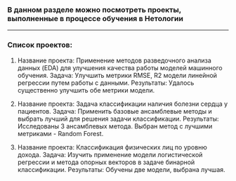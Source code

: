 ### В данном разделе можно посмотреть проекты, выполненные в процессе обучения в Нетологии
---
### Список проектов:

1. Название проекта: Применение методов разведочного анализа данных (EDA) для улучшения качества работы моделей машинного обучения.
Задача: Улучшить метрики RMSE, R2 модели линейной регрессии путем работы с данными.
Результаты: Удалось существенно улучшить обе метрики модели.

2. Название проекта: Задача классификации наличия болезни сердца у пациентов.
Задача: Применить базовые ансамблевые методы и выбрать лучший для решения задачи классификации.
Результаты: Исследованы 3 ансамблевых метода. Выбран метод с лучшими метриками - Random Forest.

3. Название проекта: Классификация физических лиц по уровню дохода.
Задача: Изучить применение модели логистической регрессии и метода опорных векторов в задаче бинарной классификации.
Результаты: Обучены две модели, выбрана лучшая.
